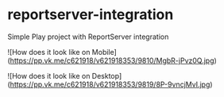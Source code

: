 # reportserver-integration
Simple Play project with ReportServer integration

![How does it look like on Mobile]
(https://pp.vk.me/c621918/v621918353/9810/MgbR-jPvz0Q.jpg)

![How does it look like on Desktop]
(https://pp.vk.me/c621918/v621918353/9819/8P-9vncjMvI.jpg)

